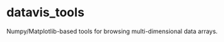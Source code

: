 datavis_tools
=============

Numpy/Matplotlib-based tools for browsing multi-dimensional data arrays.
